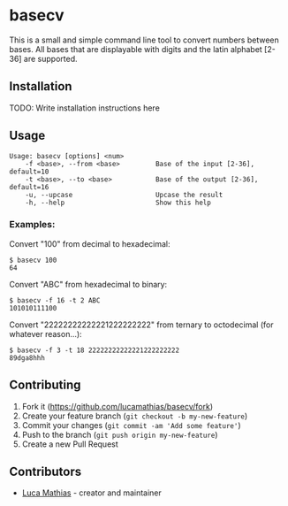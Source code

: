 # basecv

This is a small and simple command line tool to convert numbers between bases. All bases that are displayable with digits
and the latin alphabet [2-36] are supported.

## Installation

TODO: Write installation instructions here

## Usage

```console
Usage: basecv [options] <num>
    -f <base>, --from <base>         Base of the input [2-36], default=10
    -t <base>, --to <base>           Base of the output [2-36], default=16
    -u, --upcase                     Upcase the result
    -h, --help                       Show this help
```
### Examples:
Convert "100" from decimal to hexadecimal:
```console 
$ basecv 100
64
```
Convert "ABC" from hexadecimal to binary:
```console 
$ basecv -f 16 -t 2 ABC
101010111100
```
Convert "22222222222221222222222" from ternary to octodecimal (for whatever reason...):
```console 
$ basecv -f 3 -t 18 22222222222221222222222
89dga8hhh
```
## Contributing

1. Fork it (<https://github.com/lucamathias/basecv/fork>)
2. Create your feature branch (`git checkout -b my-new-feature`)
3. Commit your changes (`git commit -am 'Add some feature'`)
4. Push to the branch (`git push origin my-new-feature`)
5. Create a new Pull Request

## Contributors

- [Luca Mathias](https://github.com/lucamathias) - creator and maintainer
